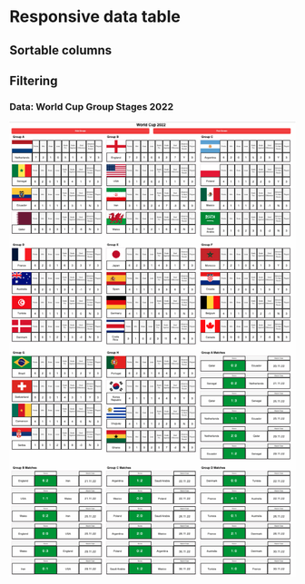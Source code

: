 # Responsive data table
## Sortable columns
## Filtering
### Data: World Cup Group Stages 2022

![Preview](./preview.png)

